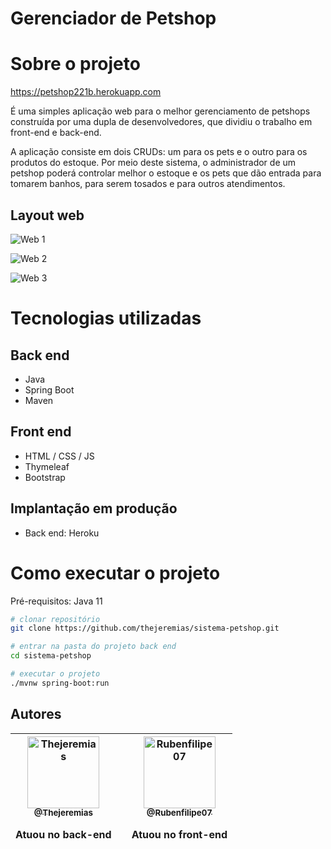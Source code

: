 # Gerenciador de Petshop 

# Sobre o projeto

https://petshop221b.herokuapp.com

É uma simples aplicação web para o melhor gerenciamento de petshops construída por uma dupla de desenvolvedores, que dividiu o trabalho em front-end e back-end.

A aplicação consiste em dois CRUDs: um para os pets e o outro para os produtos do estoque. Por meio deste sistema, o administrador de um petshop poderá controlar melhor o estoque e os pets que dão entrada para tomarem banhos, para serem tosados e para outros atendimentos.

## Layout web
![Web 1](https://user-images.githubusercontent.com/53026536/141693477-a276c8ac-5327-4c82-b620-24f1b28cfb54.png)

![Web 2](https://i.ibb.co/Rzgdhpk/crud-estoque.png)

![Web 3](https://i.ibb.co/Rzgdhpk/crud-estoque.png)

# Tecnologias utilizadas
## Back end
- Java
- Spring Boot
- Maven

## Front end
- HTML / CSS / JS
- Thymeleaf
- Bootstrap

## Implantação em produção
- Back end: Heroku

# Como executar o projeto
Pré-requisitos: Java 11

```bash
# clonar repositório
git clone https://github.com/thejeremias/sistema-petshop.git

# entrar na pasta do projeto back end
cd sistema-petshop

# executar o projeto
./mvnw spring-boot:run
```

## Autores
| [<img alt="Thejeremias" src="https://github.com/thejeremias.png?size=115" width="115"><br><sub>@Thejeremias</sub>](https://github.com/thejeremias)<p>Atuou no back-end</p>|| [<img alt="Rubenfilipe07" src="https://github.com/rubenfilipe07.png?size=115" width="115"><br><sub>@Rubenfilipe07</sub>](https://github.com/rubenfilipe07)<p>Atuou no front-end</p>| 
| :---: |:---: |:---:
